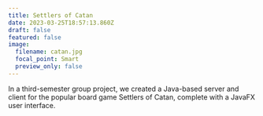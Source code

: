 ```yaml
---
title: Settlers of Catan
date: 2023-03-25T18:57:13.860Z
draft: false
featured: false
image:
  filename: catan.jpg
  focal_point: Smart
  preview_only: false
---
```

In a third-semester group project, we created a Java-based server and client for the popular board game Settlers of Catan, complete with a JavaFX user interface.